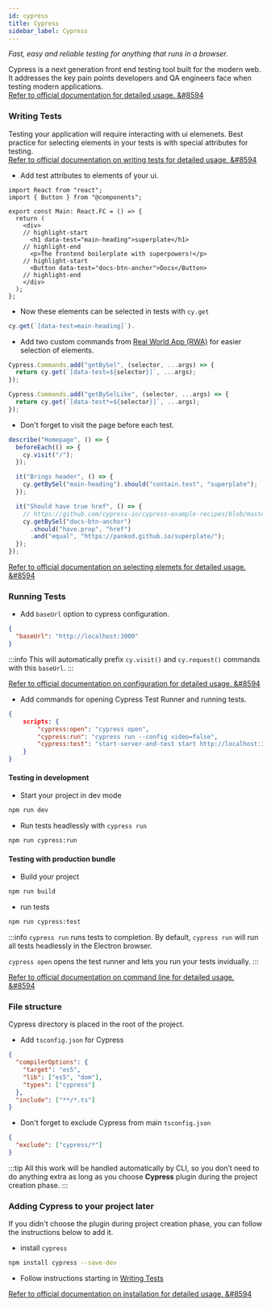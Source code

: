 ```yaml
---
id: cypress
title: Cypress
sidebar_label: Cypress
---
```


*Fast, easy and reliable testing for anything that runs in a browser.*

Cypress is a next generation front end testing tool built for the modern web. It addresses the key pain points developers and QA engineers face when testing modern applications.  
[Refer to official documentation for detailed usage. &#8594](https://docs.cypress.io/guides/overview/why-cypress.html#In-a-nutshell)

### Writing Tests

Testing your application will require interacting with ui elemenets. Best practice for selecting elements in your tests is with special attributes for testing.  
[Refer to official documentation on writing tests for detailed usage. &#8594](https://docs.cypress.io/guides/getting-started/writing-your-first-test.html)

- Add test attributes to elements of your ui.

```tsx title="src/components/main/index.tsx"
import React from "react";
import { Button } from "@components";

export const Main: React.FC = () => {
  return (
    <div>
    // highlight-start
      <h1 data-test="main-heading">superplate</h1>
    // highlight-end
      <p>The frontend boilerplate with superpowers!</p>
    // highlight-start
      <Button data-test="docs-btn-anchor">Docs</Button>
    // highlight-end
    </div>
  );
};
```

- Now these elements can be selected in tests with `cy.get`

```ts
cy.get(`[data-test=main-heading]`).
```

- Add two custom commands from [Real World App (RWA)](https://github.com/cypress-io/cypress-realworld-app/blob/develop/cypress/support/commands.ts#L28) for easier selection of elements.

```ts title="cypress/support/commands.ts"
Cypress.Commands.add("getBySel", (selector, ...args) => {
  return cy.get(`[data-test=${selector}]`, ...args);
});

Cypress.Commands.add("getBySelLike", (selector, ...args) => {
  return cy.get(`[data-test*=${selector}]`, ...args);
});
```

- Don't forget to visit the page before each test.

```ts title="cypress/integration/home.spec.ts"
describe("Homepage", () => {
  beforeEach(() => {
    cy.visit("/");
  });

  it("Brings header", () => {
    cy.getBySel("main-heading").should("contain.text", "superplate");
  });

  it("Should have true href", () => {
    // https://github.com/cypress-io/cypress-example-recipes/blob/master/examples/testing-dom__tab-handling-links/cypress/integration/tab_handling_anchor_links_spec.js
    cy.getBySel("docs-btn-anchor")
      .should("have.prop", "href")
      .and("equal", "https://pankod.github.io/superplate/");
  });
});
```

[Refer to official documentation on selecting elemets for detailed usage. &#8594](https://docs.cypress.io/guides/references/best-practices.html#Selecting-Elements)


### Running Tests

- Add `baseUrl` option to cypress configuration.

```json title="cypress.json"
{
  "baseUrl": "http://localhost:3000"
}
```

:::info
 This will automatically prefix `cy.visit()` and `cy.request()` commands with this `baseUrl`.
:::

[Refer to official documentation on configuration for detailed usage. &#8594](https://docs.cypress.io/guides/references/configuration.html)

- Add commands for opening Cypress Test Runner and running tests.

```json title="package.json"
{
    scripts: {
        "cypress:open": "cypress open",
        "cypress:run": "cypress run --config video=false",
        "cypress:test": "start-server-and-test start http://localhost:3000 cypress:run"
    }
}
```

#### Testing in development

- Start your project in dev mode

```bash
npm run dev
```

- Run tests headlessly with `cypress run`

```bash
npm run cypress:run
```

#### Testing with production bundle

- Build your project

```bash
npm run build
```

- run tests

```bash
npm run cypress:test
```

:::info
`cypress run` runs tests to completion. By default, `cypress run` will run all tests headlessly in the Electron browser.

`cypress open` opens the test runner and lets you run your tests invidually.
:::

[Refer to official documentation on command line for detailed usage. &#8594](https://docs.cypress.io/guides/guides/command-line.html)

### File structure

Cypress directory is placed in the root of the project.

- Add `tsconfig.json` for Cypress

```json title="cypress/tsconfig.json"
{
  "compilerOptions": {
    "target": "es5",
    "lib": ["es5", "dom"],
    "types": ["cypress"]
  },
  "include": ["**/*.ts"]
}
```

- Don't forget to exclude Cypress from main `tsconfig.json`

```json title="tsconfig.json"
{
  "exclude": ["cypress/*"]
}
```

:::tip
All this work will be handled automatically by CLI, so you don’t need to do anything extra as long as you choose **Cypress** plugin during the project creation phase.
:::

### Adding Cypress to your project later

If you didn't choose the plugin during project creation phase, you can follow the instructions below to add it.

- install `cypress`

```bash
npm install cypress --save-dev
```


- Follow instructions starting in [Writing Tests](#writing-tests)

[Refer to official documentation on installation for detailed usage. &#8594](https://docs.cypress.io/guides/getting-started/installing-cypress.html)